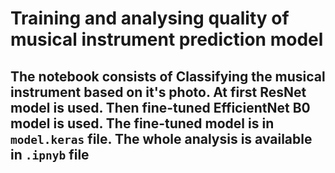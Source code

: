 # Training and analysing quality of musical instrument prediction model
## The notebook consists of Classifying the musical instrument based on it's photo. At first ResNet model is used. Then fine-tuned EfficientNet B0 model is used. The fine-tuned model is in ```model.keras``` file. The whole analysis is available in ```.ipnyb``` file